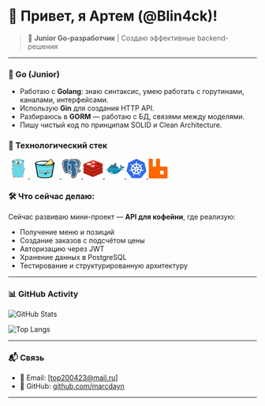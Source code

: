# 👋 Привет, я Артем (@Blin4ck)!
> 🚀 **Junior Go-разработчик** | Создаю эффективные backend-решения   

---

### 🧱 Go (Junior)
- Работаю с **Golang**: знаю синтаксис, умею работать с горутинами, каналами, интерфейсами.
- Использую **Gin** для создания HTTP API.
- Разбираюсь в **GORM** — работаю с БД, связями между моделями.
- Пишу чистый код по принципам SOLID и Clean Architecture.

### 🌿  Технологический стек

<p align="left">
  <a href="https://golang.org" target="_blank" rel="noreferrer">
    <img src="https://raw.githubusercontent.com/devicons/devicon/master/icons/go/go-original.svg" alt="go" width="40" height="40"/>
  </a>
  <a href="https://gin-gonic.com" target="_blank" rel="noreferrer">
    <img src="https://raw.githubusercontent.com/gin-gonic/logo/master/color.png" alt="gin" width="40" height="40" style="margin: 0 10px"/>
  </a>
  <a href="https://www.postgresql.org" target="_blank" rel="noreferrer">
    <img src="https://raw.githubusercontent.com/devicons/devicon/master/icons/postgresql/postgresql-original.svg" alt="postgresql" width="40" height="40"/>
  </a>
  <a href="https://redis.io" target="_blank" rel="noreferrer">
    <img src="https://raw.githubusercontent.com/devicons/devicon/master/icons/redis/redis-original.svg" alt="redis" width="40" height="40"/>
  </a>
  <a href="https://www.docker.com" target="_blank" rel="noreferrer">
    <img src="https://raw.githubusercontent.com/devicons/devicon/master/icons/docker/docker-original.svg" alt="docker" width="40" height="40"/>
  </a>
  <a href="https://kubernetes.io" target="_blank" rel="noreferrer">
    <img src="https://raw.githubusercontent.com/devicons/devicon/master/icons/kubernetes/kubernetes-plain.svg" alt="kubernetes" width="40" height="40"/>
  </a>
  <a href="https://www.rabbitmq.com" target="_blank" rel="noreferrer">
    <img src="https://raw.githubusercontent.com/devicons/devicon/master/icons/rabbitmq/rabbitmq-original.svg" alt="rabbitmq" width="40" height="40"/>
  </a>
</p>


### 🛠️ Что сейчас делаю:

Сейчас развиваю мини-проект — **API для кофейни**, где реализую:
- Получение меню и позиций
- Создание заказов с подсчётом цены
- Авторизацию через JWT
- Хранение данных в PostgreSQL
- Тестирование и структурированную архитектуру

---


### 📊 GitHub Activity

![GitHub Stats](https://github-readme-stats.vercel.app/api?username=Blin4ck&theme=vue-dark&show_icons=true&hide_border=true&count_private=true)

![Top Langs](https://github-readme-stats.vercel.app/api/top-langs/?username=Blin4ck&layout=compact&theme=dark )

---

### 📬 Связь

- 📧 Email: [top200423@mail.ru]
- 🔗 GitHub: [github.com/marcdayn](https://github.com/marcdayn )

---
